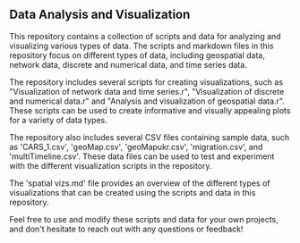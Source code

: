 ## Data Analysis and Visualization

This repository contains a collection of scripts and data for analyzing and visualizing various types of data. The scripts and markdown files in this repository focus on different types of data, including geospatial data, network data, discrete and numerical data, and time series data.

The repository includes several scripts for creating visualizations, such as "Visualization of network data and time series.r", "Visualization of discrete and numerical data.r" and "Analysis and visualization of geospatial data.r". These scripts can be used to create informative and visually appealing plots for a variety of data types.

The repository also includes several CSV files containing sample data, such as 'CARS_1.csv', 'geoMap.csv', 'geoMapukr.csv', 'migration.csv', and 'multiTimeline.csv'. These data files can be used to test and experiment with the different visualization scripts in the repository.

The 'spatial vizs.md' file provides an overview of the different types of visualizations that can be created using the scripts and data in this repository.

Feel free to use and modify these scripts and data for your own projects, and don't hesitate to reach out with any questions or feedback!
